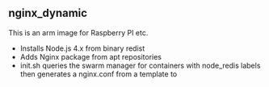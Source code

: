 ## nginx\_dynamic

This is an arm image for Raspberry PI etc.

- Installs Node.js 4.x from binary redist
- Adds Nginx package from apt repositories
- init.sh queries the swarm manager for containers with node_redis labels then generates a nginx.conf from a template to
